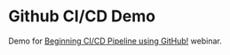 # Github CI/CD Demo

Demo for [Beginning CI/CD Pipeline using GitHub!](https://beacloudpro.com/) webinar.
